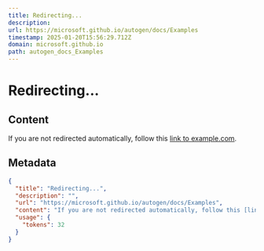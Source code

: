 ```yaml
---
title: Redirecting...
description: 
url: https://microsoft.github.io/autogen/docs/Examples
timestamp: 2025-01-20T15:56:29.712Z
domain: microsoft.github.io
path: autogen_docs_Examples
---
```


# Redirecting...



## Content

If you are not redirected automatically, follow this [link to example.com](https://microsoft.github.io/autogen/0.2/docs/Examples).

## Metadata

```json
{
  "title": "Redirecting...",
  "description": "",
  "url": "https://microsoft.github.io/autogen/docs/Examples",
  "content": "If you are not redirected automatically, follow this [link to example.com](https://microsoft.github.io/autogen/0.2/docs/Examples).",
  "usage": {
    "tokens": 32
  }
}
```
